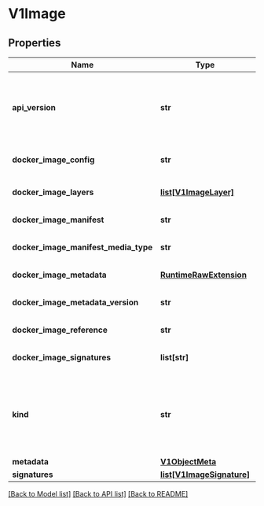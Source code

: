 # V1Image

## Properties
Name | Type | Description | Notes
------------ | ------------- | ------------- | -------------
**api_version** | **str** | APIVersion defines the versioned schema of this representation of an object. Servers should convert recognized schemas to the latest internal value, and may reject unrecognized values. More info: http://releases.k8s.io/HEAD/docs/devel/api-conventions.md#resources | [optional] 
**docker_image_config** | **str** | DockerImageConfig is a JSON blob that the runtime uses to set up the container. This is a part of manifest schema v2. | [optional] 
**docker_image_layers** | [**list[V1ImageLayer]**](V1ImageLayer.md) | DockerImageLayers represents the layers in the image. May not be set if the image does not define that data. | 
**docker_image_manifest** | **str** | DockerImageManifest is the raw JSON of the manifest | [optional] 
**docker_image_manifest_media_type** | **str** | DockerImageManifestMediaType specifies the mediaType of manifest. This is a part of manifest schema v2. | [optional] 
**docker_image_metadata** | [**RuntimeRawExtension**](RuntimeRawExtension.md) | DockerImageMetadata contains metadata about this image | [optional] 
**docker_image_metadata_version** | **str** | DockerImageMetadataVersion conveys the version of the object, which if empty defaults to \&quot;1.0\&quot; | [optional] 
**docker_image_reference** | **str** | DockerImageReference is the string that can be used to pull this image. | [optional] 
**docker_image_signatures** | **list[str]** | DockerImageSignatures provides the signatures as opaque blobs. This is a part of manifest schema v1. | [optional] 
**kind** | **str** | Kind is a string value representing the REST resource this object represents. Servers may infer this from the endpoint the kubernetes.client submits requests to. Cannot be updated. In CamelCase. More info: http://releases.k8s.io/HEAD/docs/devel/api-conventions.md#types-kinds | [optional] 
**metadata** | [**V1ObjectMeta**](V1ObjectMeta.md) | Standard object&#39;s metadata. | [optional] 
**signatures** | [**list[V1ImageSignature]**](V1ImageSignature.md) | Signatures holds all signatures of the image. | [optional] 

[[Back to Model list]](../README.md#documentation-for-models) [[Back to API list]](../README.md#documentation-for-api-endpoints) [[Back to README]](../README.md)


